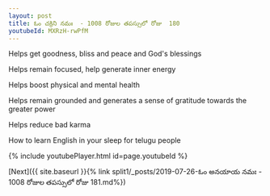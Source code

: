 ```yaml
---
layout: post
title: ఓం చక్రిని నమః  - 1008 రోజుల తపస్సులో రోజు  180
youtubeId: MXRzH-rwPfM
---
```

 
 
Helps get goodness, bliss and peace and God's blessings
 
Helps remain focused, help generate inner energy 
 
Helps boost physical and mental health 
 
Helps remain grounded and generates a sense of gratitude towards the greater power 
 
Helps reduce bad karma
 
How to learn English in your sleep for telugu people
 
 
 
 


{% include youtubePlayer.html id=page.youtubeId %}
 
[Next]({{ site.baseurl }}{% link split1/_posts/2019-07-26-ఓం అనయాయ నమః   - 1008 రోజుల తపస్సులో రోజు  181.md%})
 
